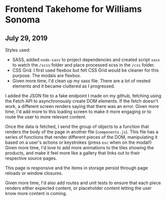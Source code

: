 # Frontend Takehome for Williams Sonoma
## July 29, 2019

Styles used:
- SASS, added `node-sass` to project dependencies and created script `sass` to watch the `/scss` folder and place processed scss in the `/css` folder.
- CSS Grid. I first used flexbox but felt CSS Grid would be cleaner for this purpose. The modals are flexbox.
- Given more time, I'd clean up my sass file. There are a lot of nested elements and it became cluttered as I progressed.

I added the JSON file to a fake endpoint I made on my github, fetching using the Fetch API to asynchronously create DOM elements. If the fetch doesn't work, a different screen renders saying that there was an error. Given more time, I'd add more to this loading screen to make it more engaging or to route the user to more relevant content.

Once the data is fetched, I send the group of objects to a function that renders the body of the page in another file (`components.js`). This file has a series of functions that render different pieces of the DOM, manipulating it based on a user's actions or keystrokes (press `esc` when on the modal!) Given more time, I'd love to add more animations to the tiles showing the products, and make it feel more like a gallery that links out to their respective source pages.

This page is responsive and the items in storage persist through page reloads or window closures.

Given more time, I'd also add routes and unit tests to ensure that each piece renders either expected content, or placeholder content letting the user know more content is coming.